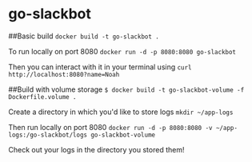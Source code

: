 # go-slackbot

##Basic build
`docker build -t go-slackbot .`

To run locally on port 8080
`docker run -d -p 8080:8080 go-slackbot`

Then you can interact with it in your terminal using
`curl http://localhost:8080?name=Noah`

##Build with volume storage
`$ docker build -t go-slackbot-volume -f Dockerfile.volume .`

Create a directory in which you'd like to store logs
`mkdir ~/app-logs`

Then run locally on port 8080
`docker run -d -p 8080:8080 -v ~/app-logs:/go-slackbot/logs go-slackbot-volume`

Check out your logs in the directory you stored them!


